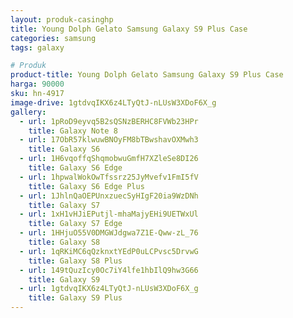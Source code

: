 ```yaml
---
layout: produk-casinghp
title: Young Dolph Gelato Samsung Galaxy S9 Plus Case
categories: samsung
tags: galaxy

# Produk
product-title: Young Dolph Gelato Samsung Galaxy S9 Plus Case
harga: 90000
sku: hn-4917
image-drive: 1gtdvqIKX6z4LTyQtJ-nLUsW3XDoF6X_g
gallery:
  - url: 1pRoD9eyvq5B2sQSNzBERHC8FVWb23HPr
    title: Galaxy Note 8
  - url: 17ObR57klwuwBNOyFM8bTBwshavOXMwh3
    title: Galaxy S6
  - url: 1H6vqoffqShqmobwuGmfH7XZleSe8DI26
    title: Galaxy S6 Edge
  - url: 1hpwalWokOwTfssrz25JyMvefv1FmI5fV
    title: Galaxy S6 Edge Plus
  - url: 1JhlnQaOEPUnxzuecSyHIgF20ia9WzDNh
    title: Galaxy S7
  - url: 1xH1vHJiEPutjl-mhaMajyEHi9UETWxUl
    title: Galaxy S7 Edge
  - url: 1HHjuO55V0DMGWJdgwa7Z1E-Qww-zL_76
    title: Galaxy S8
  - url: 1qRKiMC6qQzknxtYEdP0uLCPvsc5DrvwG
    title: Galaxy S8 Plus
  - url: 149tQuzIcy0Oc7iY4lfe1hbIlQ9hw3G66
    title: Galaxy S9
  - url: 1gtdvqIKX6z4LTyQtJ-nLUsW3XDoF6X_g
    title: Galaxy S9 Plus
---
```

